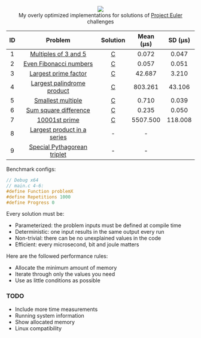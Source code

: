 <p align="center">
  <a href="https://projecteuler.net">
    <img src="https://projecteuler.net/images/clipart/euler_portrait.png">
  </a>
  <br>My overly optimized implementations for solutions of <a href="https://projecteuler.net">Project Euler</a> challenges</br>
</p>

| ID  | Problem                                                           | Solution                                                                                | Mean (μs) | SD (μs) |
| :-: | :---------------------------------------------------------------: | :-------------------------------------------------------------------------------------: | :-------: | :-----: |
| 1   | [Multiples of 3 and 5](https://projecteuler.net/problem=1)        | [C](https://github.com/KimTisott/ProjectEuler-Solutions/blob/main/Solutions/problem1.c) | 0.072     | 0.047   |
| 2   | [Even Fibonacci numbers](https://projecteuler.net/problem=2)      | [C](https://github.com/KimTisott/ProjectEuler-Solutions/blob/main/Solutions/problem2.c) | 0.057     | 0.051   |
| 3   | [Largest prime factor](https://projecteuler.net/problem=3)        | [C](https://github.com/KimTisott/ProjectEuler-Solutions/blob/main/Solutions/problem3.c) | 42.687    | 3.210   |
| 4   | [Largest palindrome product](https://projecteuler.net/problem=4)  | [C](https://github.com/KimTisott/ProjectEuler-Solutions/blob/main/Solutions/problem4.c) | 803.261   | 43.106  |
| 5   | [Smallest multiple](https://projecteuler.net/problem=5)           | [C](https://github.com/KimTisott/ProjectEuler-Solutions/blob/main/Solutions/problem5.c) | 0.710     | 0.039   |
| 6   | [Sum square difference](https://projecteuler.net/problem=6)       | [C](https://github.com/KimTisott/ProjectEuler-Solutions/blob/main/Solutions/problem6.c) | 0.235     | 0.050   |
| 7   | [10001st prime](https://projecteuler.net/problem=7)               | [C](https://github.com/KimTisott/ProjectEuler-Solutions/blob/main/Solutions/problem7.c) | 5507.500  | 118.008 |
| 8   | [Largest product in a series](https://projecteuler.net/problem=8) | - | - |
| 9   | [Special Pythagorean triplet](https://projecteuler.net/problem=9) | - | - |

Benchmark configs:
```c
// Debug x64
// main.c 4-6:
#define Function problemX
#define Repetitions 1000
#define Progress 0
```

Every solution must be:
- Parameterized: the problem inputs must be defined at compile time
- Deterministic: one input results in the same output every run
- Non-trivial: there can be no unexplained values in the code
- Efficient: every microsecond, bit and joule matters

Here are the followed performance rules:
- Allocate the minimum amount of memory
- Iterate through only the values you need
- Use as little conditions as possible

### TODO

- Include more time measurements
- Running system information
- Show allocated memory
- Linux compatibility
